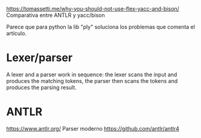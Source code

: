 https://tomassetti.me/why-you-should-not-use-flex-yacc-and-bison/
Comparativa entre ANTLR y yacc/bison

Parece que para python la lib "ply" soluciona los problemas que comenta el artículo.


# Lexer/parser
A lexer and a parser work in sequence: the lexer scans the input and produces the matching tokens, the parser then scans the tokens and produces the parsing result.


# ANTLR
https://www.antlr.org/
Parser moderno
https://github.com/antlr/antlr4
